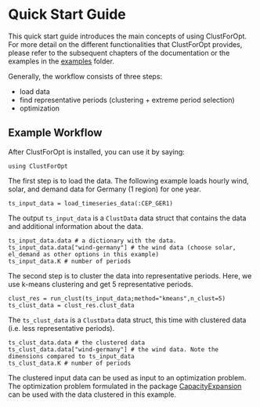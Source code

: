Quick Start Guide
=================

This quick start guide introduces the main concepts of using ClustForOpt. For more detail on the different functionalities that ClustForOpt provides, please refer to the subsequent chapters of the documentation or the examples in the [examples](https://github.com/holgerteichgraeber/ClustForOpt.jl/tree/master/examples) folder.

Generally, the workflow consists of three steps:
- load data
- find representative periods (clustering + extreme period selection)
- optimization

## Example Workflow
After ClustForOpt is installed, you can use it by saying:
```@repl workflow
using ClustForOpt
```

The first step is to load the data. The following example loads hourly wind, solar, and demand data for Germany (1 region) for one year.
```@repl workflow
ts_input_data = load_timeseries_data(:CEP_GER1)
```
The output `ts_input_data` is a `ClustData` data struct that contains the data and additional information about the data.
```@repl workflow
ts_input_data.data # a dictionary with the data.
ts_input_data.data["wind-germany"] # the wind data (choose solar, el_demand as other options in this example)
ts_input_data.K # number of periods
```

The second step is to cluster the data into representative periods. Here, we use k-means clustering and get 5 representative periods.
```@repl workflow
clust_res = run_clust(ts_input_data;method="kmeans",n_clust=5)
ts_clust_data = clust_res.clust_data
```
The `ts_clust_data` is a `ClustData` data struct, this time with clustered data (i.e. less representative periods).
```@repl workflow
ts_clust_data.data # the clustered data
ts_clust_data.data["wind-germany"] # the wind data. Note the dimensions compared to ts_input_data
ts_clust_data.K # number of periods
```

The clustered input data can be used as input to an optimization problem.
The optimization problem formulated in the package [CapacityExpansion](https://github.com/YoungFaithful/CapacityExpansion.jl) can be used with the data clustered in this example.
